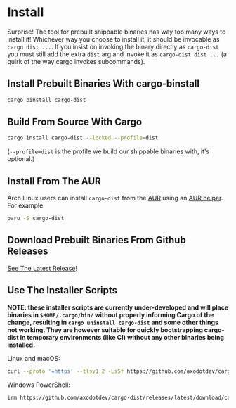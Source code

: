 # Install

Surprise! The tool for prebuilt shippable binaries has way too many ways to install it!
Whichever way you choose to install it, it should be invocable as `cargo dist ...`. If you insist on invoking the binary directly as `cargo-dist` you must still add the extra `dist` arg and invoke it as `cargo-dist dist ...` (a quirk of the way cargo invokes subcommands).

## Install Prebuilt Binaries With cargo-binstall

```sh
cargo binstall cargo-dist
```

## Build From Source With Cargo

```sh
cargo install cargo-dist --locked --profile=dist
```

(`--profile=dist` is the profile we build our shippable binaries with, it's optional.)


## Install From The AUR

Arch Linux users can install `cargo-dist` from the [AUR](https://aur.archlinux.org/packages?O=0&SeB=nd&K=cargo-dist&outdated=&SB=p&SO=d&PP=50&submit=Go) using an [AUR helper](https://wiki.archlinux.org/title/AUR_helpers). For example:

```sh
paru -S cargo-dist
```

## Download Prebuilt Binaries From Github Releases

[See The Latest Release](https://github.com/axodotdev/cargo-dist/releases/latest)!

## Use The Installer Scripts

**NOTE: these installer scripts are currently under-developed and will place binaries in `$HOME/.cargo/bin/` without properly informing Cargo of the change, resulting in `cargo uninstall cargo-dist` and some other things not working. They are however suitable for quickly bootstrapping cargo-dist in temporary environments (like CI) without any other binaries being installed.**

Linux and macOS:

```sh
curl --proto '=https' --tlsv1.2 -LsSf https://github.com/axodotdev/cargo-dist/releases/latest/download/cargo-dist-installer.sh | sh
```

Windows PowerShell:

```sh
irm https://github.com/axodotdev/cargo-dist/releases/latest/download/cargo-dist-installer.ps1 | iex
```